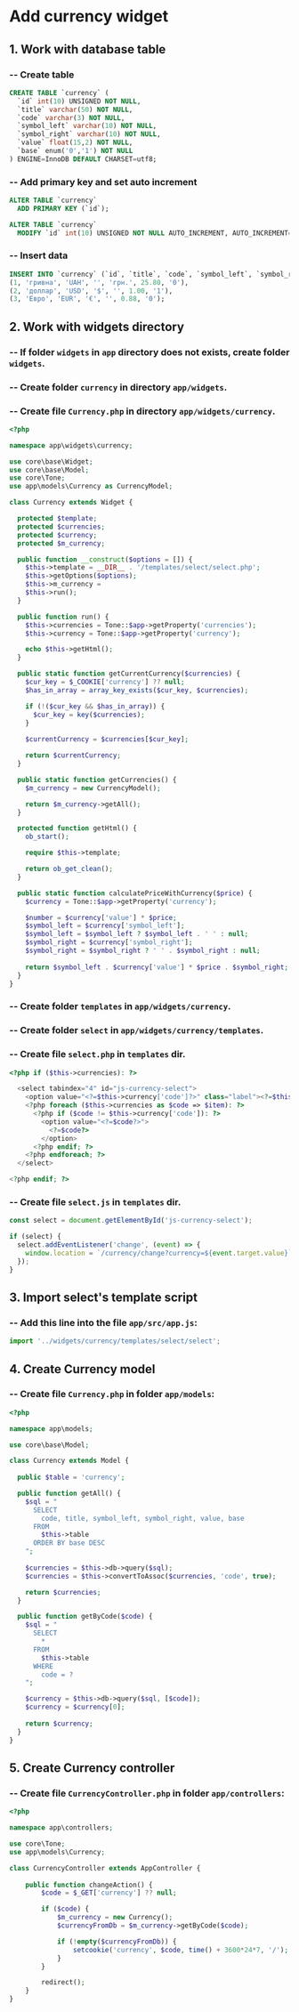 # Add currency widget

## 1. Work with database table

### -- Create table

```sql
CREATE TABLE `currency` (
  `id` int(10) UNSIGNED NOT NULL,
  `title` varchar(50) NOT NULL,
  `code` varchar(3) NOT NULL,
  `symbol_left` varchar(10) NOT NULL,
  `symbol_right` varchar(10) NOT NULL,
  `value` float(15,2) NOT NULL,
  `base` enum('0','1') NOT NULL
) ENGINE=InnoDB DEFAULT CHARSET=utf8;
```

### -- Add primary key and set auto increment

```sql
ALTER TABLE `currency`
  ADD PRIMARY KEY (`id`);

ALTER TABLE `currency`
  MODIFY `id` int(10) UNSIGNED NOT NULL AUTO_INCREMENT, AUTO_INCREMENT=4;
```

### -- Insert data

```sql
INSERT INTO `currency` (`id`, `title`, `code`, `symbol_left`, `symbol_right`, `value`, `base`) VALUES
(1, 'гривна', 'UAH', '', 'грн.', 25.80, '0'),
(2, 'доллар', 'USD', '$', '', 1.00, '1'),
(3, 'Евро', 'EUR', '€', '', 0.88, '0');
```

## 2. Work with widgets directory

### -- If folder `widgets` in `app` directory does not exists, create folder `widgets`.

### -- Create folder `currency` in directory `app/widgets`.

### -- Create file `Currency.php` in directory `app/widgets/currency`.

```php
<?php

namespace app\widgets\currency;

use core\base\Widget;
use core\base\Model;
use core\Tone;
use app\models\Currency as CurrencyModel;

class Currency extends Widget {

  protected $template;
  protected $currencies;
  protected $currency;
  protected $m_currency;

  public function __construct($options = []) {
    $this->template = __DIR__ . '/templates/select/select.php';
    $this->getOptions($options);
    $this->m_currency = 
    $this->run();
  }

  public function run() {
    $this->currencies = Tone::$app->getProperty('currencies');
    $this->currency = Tone::$app->getProperty('currency');

    echo $this->getHtml();
  }

  public static function getCurrentCurrency($currencies) {
    $cur_key = $_COOKIE['currency'] ?? null;
    $has_in_array = array_key_exists($cur_key, $currencies);

    if (!($cur_key && $has_in_array)) {
      $cur_key = key($currencies);
    }
    
    $currentCurrency = $currencies[$cur_key];

    return $currentCurrency;
  }

  public static function getCurrencies() {
    $m_currency = new CurrencyModel();

    return $m_currency->getAll();
  }

  protected function getHtml() {
    ob_start();

    require $this->template;

    return ob_get_clean();
  }

  public static function calculatePriceWithCurrency($price) {
    $currency = Tone::$app->getProperty('currency');

    $number = $currency['value'] * $price;
    $symbol_left = $currency['symbol_left'];
    $symbol_left = $symbol_left ? $symbol_left . ' ' : null;
    $symbol_right = $currency['symbol_right'];
    $symbol_right = $symbol_right ? ' ' . $symbol_right : null;
    
    return $symbol_left . $currency['value'] * $price . $symbol_right;
  }
}
```

### -- Create folder `templates` in `app/widgets/currency`.

### -- Create folder `select` in `app/widgets/currency/templates`.

### -- Create file `select.php` in `templates` dir.

```php
<?php if ($this->currencies): ?>

  <select tabindex="4" id="js-currency-select">
    <option value="<?=$this->currency['code']?>" class="label"><?=$this->currency['code']?></option>
    <?php foreach ($this->currencies as $code => $item): ?>
      <?php if ($code != $this->currency['code']): ?>
        <option value="<?=$code?>">
          <?=$code?>
        </option>
      <?php endif; ?>
    <?php endforeach; ?>
  </select>

<?php endif; ?>
```

### -- Create file `select.js` in `templates` dir.

```js
const select = document.getElementById('js-currency-select');

if (select) {
  select.addEventListener('change', (event) => {
    window.location = `/currency/change?currency=${event.target.value}`;
  });
}
```

## 3. Import select's template script

### -- Add this line into the file `app/src/app.js`:

```js
import '../widgets/currency/templates/select/select';
```

## 4. Create Currency model

### -- Create file `Currency.php` in folder `app/models`:

```php
<?php

namespace app\models;

use core\base\Model;

class Currency extends Model {
  
  public $table = 'currency';

  public function getAll() {
    $sql = "
      SELECT 
        code, title, symbol_left, symbol_right, value, base 
      FROM 
        $this->table
      ORDER BY base DESC
    ";
      
    $currencies = $this->db->query($sql);
    $currencies = $this->convertToAssoc($currencies, 'code', true);

    return $currencies;
  }

  public function getByCode($code) {
    $sql = "
      SELECT 
        *
      FROM 
        $this->table
      WHERE 
        code = ?
    ";

    $currency = $this->db->query($sql, [$code]);
    $currency = $currency[0];
    
    return $currency;
  }
}
```

## 5. Create Currency controller

### -- Create file `CurrencyController.php` in folder `app/controllers`:

```php
<?php

namespace app\controllers;

use core\Tone;
use app\models\Currency;

class CurrencyController extends AppController {
    
    public function changeAction() {
        $code = $_GET['currency'] ?? null;

        if ($code) {
            $m_currency = new Currency();
            $currencyFromDb = $m_currency->getByCode($code);

            if (!empty($currencyFromDb)) {
                setcookie('currency', $code, time() + 3600*24*7, '/');
            }
        }

        redirect();
    }
}
```


